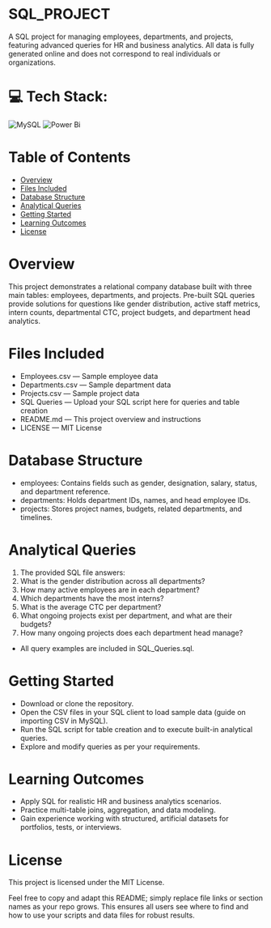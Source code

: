 # SQL_PROJECT
A SQL project for managing employees, departments, and projects, featuring advanced queries for HR and business analytics.
All data is fully generated online and does not correspond to real individuals or organizations.
# 💻 Tech Stack:
![MySQL](https://img.shields.io/badge/mysql-4479A1.svg?style=for-the-badge&logo=mysql&logoColor=white) ![Power Bi](https://img.shields.io/badge/power_bi-F2C811?style=for-the-badge&logo=powerbi&logoColor=black)
# Table of Contents
- [Overview](https://github.com/KrishatCoding/SQL_PROJECT#overview)
- [Files Included](https://github.com/KrishatCoding/SQL_PROJECT#files-included)
- [Database Structure](https://github.com/KrishatCoding/SQL_PROJECT#database-structure)
- [Analytical Queries](https://github.com/KrishatCoding/SQL_PROJECT#analytical-queries)
- [Getting Started](https://github.com/KrishatCoding/SQL_PROJECT#getting-started)
- [Learning Outcomes](https://github.com/KrishatCoding/SQL_PROJECT#learning-outcomes)
- [License](https://github.com/KrishatCoding/SQL_PROJECT#license)
# Overview
This project demonstrates a relational company database built with three main tables: employees, departments, and projects. Pre-built SQL queries provide solutions for questions like gender distribution, active staff metrics, intern counts, departmental CTC, project budgets, and department head analytics.
# Files Included
- Employees.csv — Sample employee data
- Departments.csv — Sample department data
- Projects.csv — Sample project data
- SQL Queries — Upload your SQL script here for queries and table creation
- README.md — This project overview and instructions
- LICENSE — MIT License
# Database Structure
- employees: Contains fields such as gender, designation, salary, status, and department reference.
- departments: Holds department IDs, names, and head employee IDs.
- projects: Stores project names, budgets, related departments, and timelines.
# Analytical Queries
1. The provided SQL file answers:
2. What is the gender distribution across all departments?
3. How many active employees are in each department?
4. Which departments have the most interns?
5. What is the average CTC per department?
6. What ongoing projects exist per department, and what are their budgets?
7. How many ongoing projects does each department head manage?
- All query examples are included in SQL_Queries.sql.
# Getting Started
- Download or clone the repository.
- Open the CSV files in your SQL client to load sample data (guide on importing CSV in MySQL).
- Run the SQL script for table creation and to execute built-in analytical queries.
- Explore and modify queries as per your requirements.
# Learning Outcomes
- Apply SQL for realistic HR and business analytics scenarios.
- Practice multi-table joins, aggregation, and data modeling.
- Gain experience working with structured, artificial datasets for portfolios, tests, or interviews.
# License
This project is licensed under the MIT License.

Feel free to copy and adapt this README; simply replace file links or section names as your repo grows. This ensures all users see where to find and how to use your scripts and data files for robust results.
